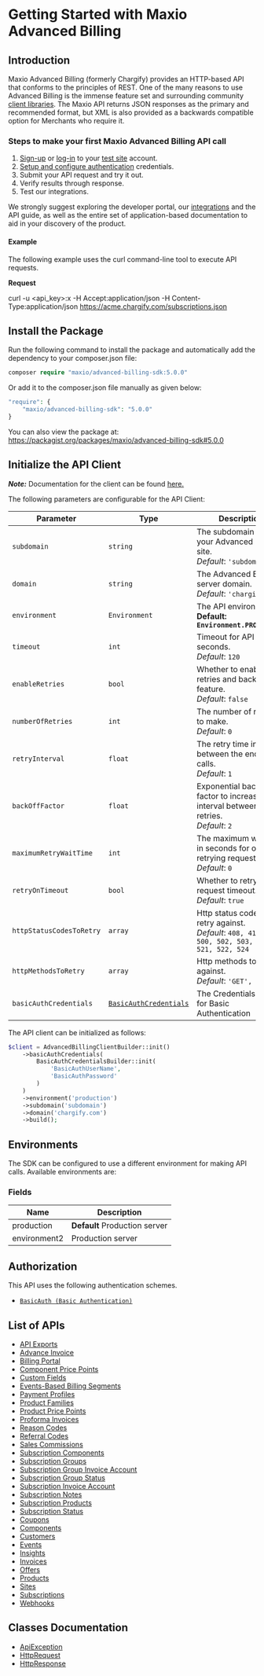 
# Getting Started with Maxio Advanced Billing

## Introduction

Maxio Advanced Billing (formerly Chargify) provides an HTTP-based API that conforms to the principles of REST.
One of the many reasons to use Advanced Billing is the immense feature set and surrounding community [client libraries](page:development-tools/client-libraries).
The Maxio API returns JSON responses as the primary and recommended format, but XML is also provided as a backwards compatible option for Merchants who require it.

### Steps to make your first Maxio Advanced Billing API call

1. [Sign-up](https://app.chargify.com/signup/maxio-billing-sandbox) or [log-in](https://app.chargify.com/login.html) to your [test site](https://maxio.zendesk.com/hc/en-us/articles/24250712113165-Testing-Overview) account.
2. [Setup and configure authentication](https://maxio.zendesk.com/hc/en-us/articles/24294819360525-API-Keys) credentials.
3. Submit your API request and try it out.
4. Verify results through response.
5. Test our integrations.

We strongly suggest exploring the developer portal, our [integrations](https://www.maxio.com/integrations) and the API guide, as well as the entire set of application-based documentation to aid in your discovery of the product.

#### Example

The following example uses the curl command-line tool to execute API requests.

**Request**

curl -u <api_key>:x -H Accept:application/json -H Content-Type:application/json https://acme.chargify.com/subscriptions.json

## Install the Package

Run the following command to install the package and automatically add the dependency to your composer.json file:

```php
composer require "maxio/advanced-billing-sdk:5.0.0"
```

Or add it to the composer.json file manually as given below:

```php
"require": {
    "maxio/advanced-billing-sdk": "5.0.0"
}
```

You can also view the package at:
https://packagist.org/packages/maxio/advanced-billing-sdk#5.0.0

## Initialize the API Client

**_Note:_** Documentation for the client can be found [here.](https://www.github.com/maxio-com/ab-php-sdk/tree/5.0.0/doc/client.md)

The following parameters are configurable for the API Client:

| Parameter | Type | Description |
|  --- | --- | --- |
| `subdomain` | `string` | The subdomain for your Advanced Billing site.<br>*Default*: `'subdomain'` |
| `domain` | `string` | The Advanced Billing server domain.<br>*Default*: `'chargify.com'` |
| `environment` | `Environment` | The API environment. <br> **Default: `Environment.PRODUCTION`** |
| `timeout` | `int` | Timeout for API calls in seconds.<br>*Default*: `120` |
| `enableRetries` | `bool` | Whether to enable retries and backoff feature.<br>*Default*: `false` |
| `numberOfRetries` | `int` | The number of retries to make.<br>*Default*: `0` |
| `retryInterval` | `float` | The retry time interval between the endpoint calls.<br>*Default*: `1` |
| `backOffFactor` | `float` | Exponential backoff factor to increase interval between retries.<br>*Default*: `2` |
| `maximumRetryWaitTime` | `int` | The maximum wait time in seconds for overall retrying requests.<br>*Default*: `0` |
| `retryOnTimeout` | `bool` | Whether to retry on request timeout.<br>*Default*: `true` |
| `httpStatusCodesToRetry` | `array` | Http status codes to retry against.<br>*Default*: `408, 413, 429, 500, 502, 503, 504, 521, 522, 524` |
| `httpMethodsToRetry` | `array` | Http methods to retry against.<br>*Default*: `'GET', 'PUT'` |
| `basicAuthCredentials` | [`BasicAuthCredentials`](https://www.github.com/maxio-com/ab-php-sdk/tree/5.0.0/doc/auth/basic-authentication.md) | The Credentials Setter for Basic Authentication |

The API client can be initialized as follows:

```php
$client = AdvancedBillingClientBuilder::init()
    ->basicAuthCredentials(
        BasicAuthCredentialsBuilder::init(
            'BasicAuthUserName',
            'BasicAuthPassword'
        )
    )
    ->environment('production')
    ->subdomain('subdomain')
    ->domain('chargify.com')
    ->build();
```

## Environments

The SDK can be configured to use a different environment for making API calls. Available environments are:

### Fields

| Name | Description |
|  --- | --- |
| production | **Default** Production server |
| environment2 | Production server |

## Authorization

This API uses the following authentication schemes.

* [`BasicAuth (Basic Authentication)`](https://www.github.com/maxio-com/ab-php-sdk/tree/5.0.0/doc/auth/basic-authentication.md)

## List of APIs

* [API Exports](https://www.github.com/maxio-com/ab-php-sdk/tree/5.0.0/doc/controllers/api-exports.md)
* [Advance Invoice](https://www.github.com/maxio-com/ab-php-sdk/tree/5.0.0/doc/controllers/advance-invoice.md)
* [Billing Portal](https://www.github.com/maxio-com/ab-php-sdk/tree/5.0.0/doc/controllers/billing-portal.md)
* [Component Price Points](https://www.github.com/maxio-com/ab-php-sdk/tree/5.0.0/doc/controllers/component-price-points.md)
* [Custom Fields](https://www.github.com/maxio-com/ab-php-sdk/tree/5.0.0/doc/controllers/custom-fields.md)
* [Events-Based Billing Segments](https://www.github.com/maxio-com/ab-php-sdk/tree/5.0.0/doc/controllers/events-based-billing-segments.md)
* [Payment Profiles](https://www.github.com/maxio-com/ab-php-sdk/tree/5.0.0/doc/controllers/payment-profiles.md)
* [Product Families](https://www.github.com/maxio-com/ab-php-sdk/tree/5.0.0/doc/controllers/product-families.md)
* [Product Price Points](https://www.github.com/maxio-com/ab-php-sdk/tree/5.0.0/doc/controllers/product-price-points.md)
* [Proforma Invoices](https://www.github.com/maxio-com/ab-php-sdk/tree/5.0.0/doc/controllers/proforma-invoices.md)
* [Reason Codes](https://www.github.com/maxio-com/ab-php-sdk/tree/5.0.0/doc/controllers/reason-codes.md)
* [Referral Codes](https://www.github.com/maxio-com/ab-php-sdk/tree/5.0.0/doc/controllers/referral-codes.md)
* [Sales Commissions](https://www.github.com/maxio-com/ab-php-sdk/tree/5.0.0/doc/controllers/sales-commissions.md)
* [Subscription Components](https://www.github.com/maxio-com/ab-php-sdk/tree/5.0.0/doc/controllers/subscription-components.md)
* [Subscription Groups](https://www.github.com/maxio-com/ab-php-sdk/tree/5.0.0/doc/controllers/subscription-groups.md)
* [Subscription Group Invoice Account](https://www.github.com/maxio-com/ab-php-sdk/tree/5.0.0/doc/controllers/subscription-group-invoice-account.md)
* [Subscription Group Status](https://www.github.com/maxio-com/ab-php-sdk/tree/5.0.0/doc/controllers/subscription-group-status.md)
* [Subscription Invoice Account](https://www.github.com/maxio-com/ab-php-sdk/tree/5.0.0/doc/controllers/subscription-invoice-account.md)
* [Subscription Notes](https://www.github.com/maxio-com/ab-php-sdk/tree/5.0.0/doc/controllers/subscription-notes.md)
* [Subscription Products](https://www.github.com/maxio-com/ab-php-sdk/tree/5.0.0/doc/controllers/subscription-products.md)
* [Subscription Status](https://www.github.com/maxio-com/ab-php-sdk/tree/5.0.0/doc/controllers/subscription-status.md)
* [Coupons](https://www.github.com/maxio-com/ab-php-sdk/tree/5.0.0/doc/controllers/coupons.md)
* [Components](https://www.github.com/maxio-com/ab-php-sdk/tree/5.0.0/doc/controllers/components.md)
* [Customers](https://www.github.com/maxio-com/ab-php-sdk/tree/5.0.0/doc/controllers/customers.md)
* [Events](https://www.github.com/maxio-com/ab-php-sdk/tree/5.0.0/doc/controllers/events.md)
* [Insights](https://www.github.com/maxio-com/ab-php-sdk/tree/5.0.0/doc/controllers/insights.md)
* [Invoices](https://www.github.com/maxio-com/ab-php-sdk/tree/5.0.0/doc/controllers/invoices.md)
* [Offers](https://www.github.com/maxio-com/ab-php-sdk/tree/5.0.0/doc/controllers/offers.md)
* [Products](https://www.github.com/maxio-com/ab-php-sdk/tree/5.0.0/doc/controllers/products.md)
* [Sites](https://www.github.com/maxio-com/ab-php-sdk/tree/5.0.0/doc/controllers/sites.md)
* [Subscriptions](https://www.github.com/maxio-com/ab-php-sdk/tree/5.0.0/doc/controllers/subscriptions.md)
* [Webhooks](https://www.github.com/maxio-com/ab-php-sdk/tree/5.0.0/doc/controllers/webhooks.md)

## Classes Documentation

* [ApiException](https://www.github.com/maxio-com/ab-php-sdk/tree/5.0.0/doc/api-exception.md)
* [HttpRequest](https://www.github.com/maxio-com/ab-php-sdk/tree/5.0.0/doc/http-request.md)
* [HttpResponse](https://www.github.com/maxio-com/ab-php-sdk/tree/5.0.0/doc/http-response.md)

